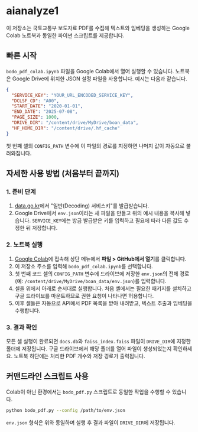 # aianalyze1

이 저장소는 국토교통부 보도자료 PDF를 수집해 텍스트와 임베딩을 생성하는 Google Colab 노트북과 동일한 파이썬 스크립트를 제공합니다.

## 빠른 시작
`bodo_pdf_colab.ipynb` 파일을 Google Colab에서 열어 실행할 수 있습니다. 노트북은 Google Drive에 위치한 JSON 설정 파일을 사용합니다. 예시는 다음과 같습니다.

```json
{
  "SERVICE_KEY": "YOUR_URL_ENCODED_SERVICE_KEY",
  "DCLSF_CD": "A00",
  "START_DATE": "2020-01-01",
  "END_DATE": "2025-07-08",
  "PAGE_SIZE": 1000,
  "DRIVE_DIR": "/content/drive/MyDrive/boan_data",
  "HF_HOME_DIR": "/content/drive/.hf_cache"
}
```

첫 번째 셀의 `CONFIG_PATH` 변수에 이 파일의 경로를 지정하면 나머지 값이 자동으로 불러와집니다.

## 자세한 사용 방법 (처음부터 끝까지)

### 1. 준비 단계
1. [data.go.kr](https://www.data.go.kr)에서 "일반(Decoding) 서비스키"를 발급받습니다.
2. Google Drive에서 `env.json`이라는 새 파일을 만들고 위의 예시 내용을 복사해 넣습니다. `SERVICE_KEY`에는 방금 발급받은 키를 입력하고 필요에 따라 다른 값도 수정한 뒤 저장합니다.

### 2. 노트북 실행
1. [Google Colab](https://colab.research.google.com)에 접속해 상단 메뉴에서 **파일 > GitHub에서 열기**를 클릭합니다.
2. 이 저장소 주소를 입력해 `bodo_pdf_colab.ipynb`를 선택합니다.
3. 첫 번째 코드 셀의 `CONFIG_PATH` 변수에 드라이브에 저장한 `env.json`의 전체 경로(예: `/content/drive/MyDrive/boan_data/env.json`)를 입력합니다.
4. 셀을 위에서 아래로 순서대로 실행합니다. 처음 셀에서는 필요한 패키지를 설치하고 구글 드라이브를 마운트하므로 권한 요청이 나타나면 허용합니다.
5. 이후 셀들은 자동으로 API에서 PDF 목록을 받아 내려받고, 텍스트 추출과 임베딩을 수행합니다.

### 3. 결과 확인
모든 셀 실행이 완료되면 `docs.db`와 `faiss_index.faiss` 파일이 `DRIVE_DIR`에 지정한 폴더에 저장됩니다. 구글 드라이브에서 해당 폴더를 열어 파일이 생성되었는지 확인하세요. 노트북 하단에는 처리한 PDF 개수와 저장 경로가 출력됩니다.

## 커맨드라인 스크립트 사용
Colab이 아닌 환경에서는 `bodo_pdf.py` 스크립트로 동일한 작업을 수행할 수 있습니다.

```bash
python bodo_pdf.py --config /path/to/env.json
```

`env.json` 형식은 위와 동일하며 실행 후 결과 파일이 `DRIVE_DIR`에 저장됩니다.

